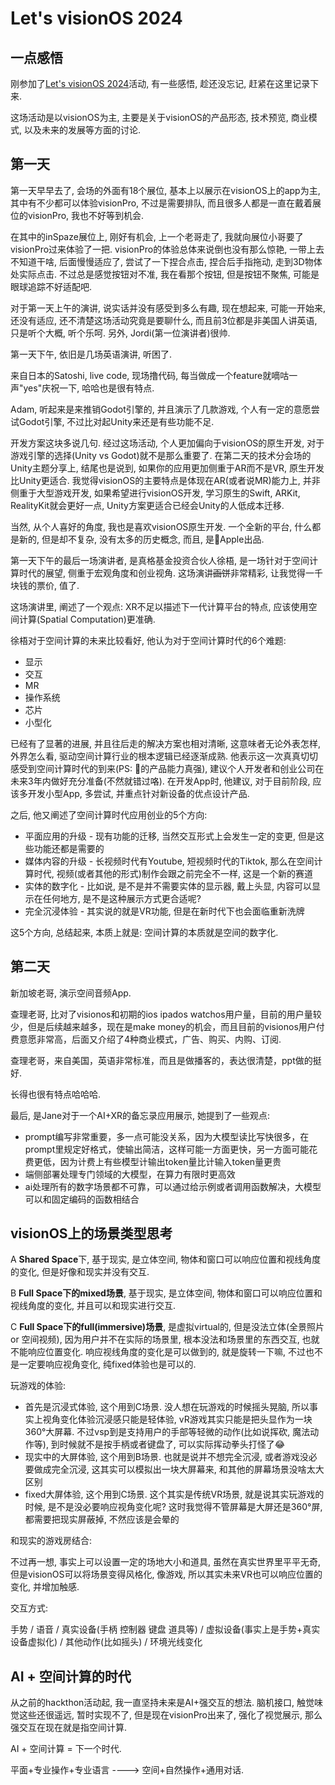 <h1>Let's visionOS 2024</h1>

## 一点感悟

刚参加了[Let's visionOS 2024](https://letsvisionos24.swiftgg.team/cn/)活动, 有一些感悟, 趁还没忘记, 赶紧在这里记录下来.

这场活动是以visionOS为主, 主要是关于visionOS的产品形态, 技术预览, 商业模式, 以及未来的发展等方面的讨论.

## 第一天

第一天早早去了, 会场的外面有18个展位, 基本上以展示在visionOS上的app为主, 其中有不少都可以体验visionPro, 不过是需要排队, 而且很多人都是一直在戴着展位的visionPro, 我也不好等到机会.

在其中的inSpaze展位上, 刚好有机会, 上一个老哥走了, 我就向展位小哥要了visionPro过来体验了一把. visionPro的体验总体来说倒也没有那么惊艳, 一带上去不知道干啥, 后面慢慢适应了, 尝试了一下捏合点击, 捏合后手指拖动, 走到3D物体处实际点击. 不过总是感觉按钮对不准, 我在看那个按钮, 但是按钮不聚焦, 可能是眼球追踪不好适配吧.

对于第一天上午的演讲, 说实话并没有感受到多么有趣, 现在想起来, 可能一开始来, 还没有适应, 还不清楚这场活动究竟是要聊什么, 而且前3位都是非美国人讲英语, 只是听个大概, 听个乐呵. 另外, Jordi(第一位演讲者)很帅.

第一天下午, 依旧是几场英语演讲, 听困了.

来自日本的Satoshi, live code, 现场撸代码, 每当做成一个feature就嘀咕一声"yes"庆祝一下, 哈哈也是很有特点.

Adam, 听起来是来推销Godot引擎的, 并且演示了几款游戏, 个人有一定的意愿尝试Godot引擎, 不过比对起Unity来还是有些功能不足.

开发方案这块多说几句. 经过这场活动, 个人更加偏向于visionOS的原生开发, 对于游戏引擎的选择(Unity vs Godot)就不是那么重要了. 在第二天的技术分会场的Unity主题分享上, 结尾也是说到, 如果你的应用更加侧重于AR而不是VR, 原生开发比Unity更适合. 我觉得visionOS的主要特点是体现在AR(或者说MR)能力上, 并非侧重于大型游戏开发, 如果希望进行visionOS开发, 学习原生的Swift, ARKit, RealityKit就会更好一点, Unity方案更适合已经会Unity的人低成本迁移.

当然, 从个人喜好的角度, 我也是喜欢visionOS原生开发. 一个全新的平台, 什么都是新的, 但是却不复杂, 没有太多的历史概念, 而且, 是Apple出品.

第一天下午的最后一场演讲者, 是真格基金投资合伙人徐梧, 是一场针对于空间计算时代的展望, 侧重于宏观角度和创业视角. 这场演讲~~画饼~~非常精彩, 让我觉得一千块钱的票价, 值了.

这场演讲里, 阐述了一个观点: XR不足以描述下一代计算平台的特点, 应该使用空间计算(Spatial Computation)更准确.

徐梧对于空间计算的未来比较看好, 他认为对于空间计算时代的6个难题:

* 显示
* 交互
* MR
* 操作系统
* 芯片
* 小型化

已经有了显著的进展, 并且往后走的解决方案也相对清晰, 这意味者无论外表怎样, 外界怎么看, 驱动空间计算行业的根本逻辑已经逐渐成熟. 他表示这一次真真切切感受到空间计算时代的到来(PS: 的产品能力真强), 建议个人开发者和创业公司在未来3年内做好充分准备(不然就错过咯). 在开发App时, 他建议, 对于目前阶段, 应该多开发小型App, 多尝试, 并重点针对新设备的优点设计产品.

之后, 他又阐述了空间计算时代应用创业的5个方向:

* 平面应用的升级 - 现有功能的迁移, 当然交互形式上会发生一定的变更, 但是这些功能还都是需要的
* 媒体内容的升级 - 长视频时代有Youtube, 短视频时代的Tiktok, 那么在空间计算时代, 视频(或者其他的形式)制作会跟之前完全不一样, 这是一个新的赛道
* 实体的数字化 - 比如说, 是不是并不需要实体的显示器, 戴上头显, 内容可以显示在任何地方, 是不是这种展示方式更合适呢?
* 完全沉浸体验 - 其实说的就是VR功能, 但是在新时代下也会面临重新洗牌

这5个方向, 总结起来, 本质上就是: 空间计算的本质就是空间的数字化.

## 第二天

新加坡老哥, 演示空间音频App.

查理老哥, 比对了visionos和初期的ios ipados watchos用户量，目前的用户量较少，但是后续越来越多，现在是make money的机会，而且目前的visionos用户付费意愿非常高，后面又介绍了4种商业模式，广告、购买、内购、订阅.

查理老哥，来自美国，英语非常标准，而且是做播客的，表达很清楚，ppt做的挺好.

长得也很有特点哈哈哈.

最后, 是Jane对于一个AI+XR的备忘录应用展示, 她提到了一些观点:

* prompt编写非常重要，多一点可能没关系，因为大模型读比写快很多，在prompt里规定好格式，使输出简洁，这样可能一方面更快，另一方面可能花费更低，因为计费上有些模型计输出token量比计输入token量更贵
* 端侧部署处理专门领域的大模型，在算力有限时更高效
* ai处理所有的数字场景都不可靠，可以通过给示例或者调用函数解决，大模型可以和固定编码的函数相结合

## visionOS上的场景类型思考

A **Shared Space**下, 基于现实, 是立体空间, 物体和窗口可以响应位置和视线角度的变化, 但是好像和现实并没有交互.

B **Full Space下的mixed场景**, 基于现实, 是立体空间, 物体和窗口可以响应位置和视线角度的变化, 并且可以和现实进行交互.

C **Full Space下的full(immersive)场景**, 是虚拟virtual的, 但是没法立体(全景照片 or 空间视频), 因为用户并不在实际的场景里, 根本没法和场景里的东西交互, 也就不能响应位置变化. 响应视线角度的变化是可以做到的, 就是旋转一下嘛, 不过也不是一定要响应视角变化, 纯fixed体验也是可以的.

玩游戏的体验:

* 首先是沉浸式体验, 这个用到C场景. 没人想在玩游戏的时候摇头晃脑, 所以事实上视角变化体验沉浸感只能是轻体验, vR游戏其实只能是把头显作为一块360°大屏幕. 不过vsp到是支持用户的手部等轻微的动作(比如说挥砍, 魔法动作等), 到时候就不是按手柄或者键盘了, 可以实际挥动拳头打怪了😂
* 现实中的大屏体验, 这个用到B场景. 也就是说并不想完全沉浸, 或者游戏没必要做成完全沉浸, 这其实可以模拟出一块大屏幕来, 和其他的屏幕场景没啥太大区别
* fixed大屏体验, 这个用到C场景. 这个其实是传统VR场景, 就是说其实玩游戏的时候, 是不是没必要响应视角变化呢? 这时我觉得不管屏幕是大屏还是360°屏, 都需要把现实屏蔽掉, 不然应该是会晕的

和现实的游戏房结合:

不过再一想, 事实上可以设置一定的场地大小和道具, 虽然在真实世界里平平无奇, 但是visionOS可以将场景变得风格化, 像游戏, 所以其实未来VR也可以响应位置的变化, 并增加触感.

交互方式:

手势 / 语音 / 真实设备(手柄 控制器 键盘 道具等) / 虚拟设备(事实上是手势+真实设备虚拟化) / 其他动作(比如摇头) / 环境光线变化

## AI + 空间计算的时代

从之前的hackthon活动起, 我一直坚持未来是AI+强交互的想法. 脑机接口, 触觉味觉这些还很遥远, 暂时实现不了, 但是现在visionPro出来了, 强化了视觉展示, 那么强交互在现在就是指空间计算.

AI + 空间计算 = 下一个时代.

平面+专业操作+专业语言 ----> 空间+自然操作+通用对话.

